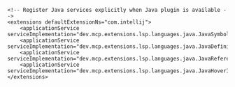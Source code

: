<idea-plugin>
    <!-- Java/Kotlin language support configuration -->
    <!-- This file is only loaded when com.intellij.modules.java is available -->
    
    <!-- Register Java services explicitly when Java plugin is available -->
    <extensions defaultExtensionNs="com.intellij">
        <applicationService serviceImplementation="dev.mcp.extensions.lsp.languages.java.JavaSymbolExtractor"/>
        <applicationService serviceImplementation="dev.mcp.extensions.lsp.languages.java.JavaDefinitionFinder"/>
        <applicationService serviceImplementation="dev.mcp.extensions.lsp.languages.java.JavaReferenceFinder"/>
        <applicationService serviceImplementation="dev.mcp.extensions.lsp.languages.java.JavaHoverInfoProvider"/>
    </extensions>
</idea-plugin>
